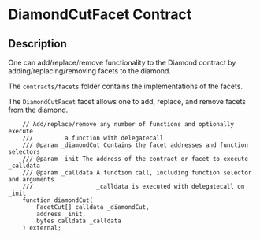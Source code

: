 # DiamondCutFacet Contract

## Description
One can add/replace/remove functionality to the Diamond contract by adding/replacing/removing facets to the diamond.

The `contracts/facets` folder contains the implementations of the facets.

The `DiamondCutFacet` facet allows one to add, replace, and remove facets from the diamond.

```solidity
    // Add/replace/remove any number of functions and optionally execute
    ///         a function with delegatecall
    /// @param _diamondCut Contains the facet addresses and function selectors
    /// @param _init The address of the contract or facet to execute _calldata
    /// @param _calldata A function call, including function selector and arguments
    ///                  _calldata is executed with delegatecall on _init
    function diamondCut(
        FacetCut[] calldata _diamondCut,
        address _init,
        bytes calldata _calldata
    ) external;

```